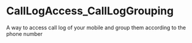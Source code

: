 # CallLogAccess_CallLogGrouping
A way to access call log of your mobile and group them according to the phone number 
